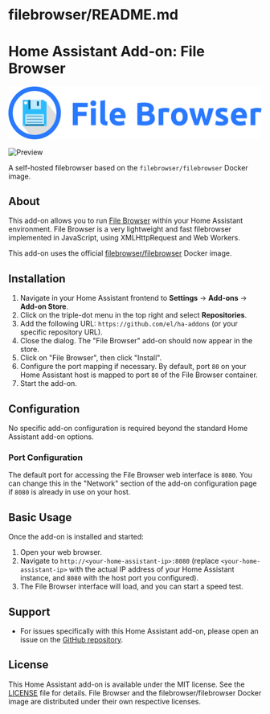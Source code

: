 # filebrowser/README.md

# Home Assistant Add-on: File Browser

<p align="center">
  <img src="https://raw.githubusercontent.com/filebrowser/logo/master/banner.png" width="550"/>
</p>

![Preview](https://user-images.githubusercontent.com/5447088/50716739-ebd26700-107a-11e9-9817-14230c53efd2.gif)

A self-hosted filebrowser based on the `filebrowser/filebrowser` Docker image.

## About

This add-on allows you to run [File Browser](https://filebrowser.org/) within your Home Assistant environment. File Browser is a very lightweight and fast filebrowser implemented in JavaScript, using XMLHttpRequest and Web Workers.

This add-on uses the official [filebrowser/filebrowser](https://hub.docker.com/r/filebrowser/filebrowser) Docker image.

## Installation

1.  Navigate in your Home Assistant frontend to **Settings** -> **Add-ons** -> **Add-on Store**.
2.  Click on the triple-dot menu in the top right and select **Repositories**.
3.  Add the following URL: `https://github.com/el/ha-addons` (or your specific repository URL).
4.  Close the dialog. The "File Browser" add-on should now appear in the store.
5.  Click on "File Browser", then click "Install".
6.  Configure the port mapping if necessary. By default, port `80` on your Home Assistant host is mapped to port `80` of the File Browser container.
7.  Start the add-on.

## Configuration

No specific add-on configuration is required beyond the standard Home Assistant add-on options.

### Port Configuration

The default port for accessing the File Browser web interface is `8080`. You can change this in the "Network" section of the add-on configuration page if `8080` is already in use on your host.

## Basic Usage

Once the add-on is installed and started:

1.  Open your web browser.
2.  Navigate to `http://<your-home-assistant-ip>:8080` (replace `<your-home-assistant-ip>` with the actual IP address of your Home Assistant instance, and `8080` with the host port you configured).
3.  The File Browser interface will load, and you can start a speed test.

## Support

- For issues specifically with this Home Assistant add-on, please open an issue on the [GitHub repository](https://github.com/el/ha-addons/issues).

## License

This Home Assistant add-on is available under the MIT license. See the [LICENSE](LICENSE) file for details.
File Browser and the filebrowser/filebrowser Docker image are distributed under their own respective licenses.
